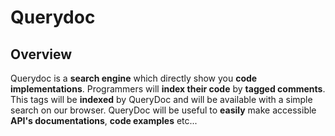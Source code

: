 # Querydoc
## Overview
Querydoc is a **search engine** which directly show you **code implementations**. Programmers will **index their code** by **tagged comments**. This tags will be **indexed** by QueryDoc and will be available with a simple search on our browser. QueryDoc will be useful to **easily** make accessible **API's documentations**, **code examples** etc...
